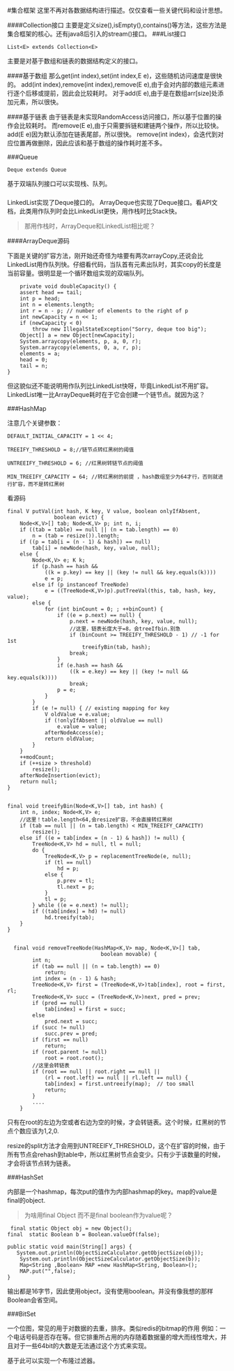 #集合框架
这里不再对各数据结构进行描述。仅仅查看一些关键代码和设计思想。

####Collection接口
主要是定义size(),isEmpty(),contains()等方法，这些方法是集合框架的核心。还有java8后引入的stream()接口。
###List接口

	List<E> extends Collection<E>
主要是对基于数组和链表的数据结构定义的接口。

####基于数组
那么get(int index),set(int index,E e)，这些随机访问速度是很快的。
add(int index),remove(int index),remove(E e),由于会对内部的数组元素进行逐个后移或提前，因此会比较耗时。
对于add(E e),由于是在数组arr[size]处添加元素，所以很快。

####基于链表
由于链表是未实现RandomAccess访问接口，所以基于位置的操作会比较耗时。
而remove(E e),由于只需要拆链和建链两个操作，所以比较快。
add(E e)因为默认添加在链表尾部，所以很快。
remove(int index)，会迭代到对应位置再做删除，因此应该和基于数组的操作耗时差不多。

###Queue

	Deque extends Queue
基于双端队列接口可以实现栈、队列。

###
LinkedList实现了Deque接口的。
ArrayDeque也实现了Deque接口。看API文档，此类用作队列时会比LinkedList更快，用作栈时比Stack快。



> 那用作栈时，ArrayDeque和LinkedList相比呢？

####ArrayDeque源码

下面是关键的扩容方法，刚开始还奇怪为啥要有两次arrayCopy,还说会比LinkedList用作队列快。仔细看代码，当队首有元素出队时，其实copy的长度是当前容量。很明显是一个循环数组实现的双端队列。

	    private void doubleCapacity() {
        assert head == tail;
        int p = head;
        int n = elements.length;
        int r = n - p; // number of elements to the right of p
        int newCapacity = n << 1;
        if (newCapacity < 0)
            throw new IllegalStateException("Sorry, deque too big");
        Object[] a = new Object[newCapacity];
        System.arraycopy(elements, p, a, 0, r);
        System.arraycopy(elements, 0, a, r, p);
        elements = a;
        head = 0;
        tail = n;
    }

但这貌似还不能说明用作队列比LinkedList快呀，毕竟LinkedList不用扩容。LinkedList唯一比ArrayDeque耗时在于它会创建一个链节点。就因为这？

###HashMap

注意几个关键参数：

	DEFAULT_INITIAL_CAPACITY = 1 << 4; 
	
	TREEIFY_THRESHOLD = 8;//链节点转红黑树的阈值

	UNTREEIFY_THRESHOLD = 6; //红黑树转链节点的阈值

	MIN_TREEIFY_CAPACITY = 64; //转红黑树的前提 ，hash数组至少为64才行，否则就进行扩容，而不是转红黑树

看源码

	final V putVal(int hash, K key, V value, boolean onlyIfAbsent,
                   boolean evict) {
        Node<K,V>[] tab; Node<K,V> p; int n, i;
        if ((tab = table) == null || (n = tab.length) == 0)
            n = (tab = resize()).length;
        if ((p = tab[i = (n - 1) & hash]) == null)
            tab[i] = newNode(hash, key, value, null);
        else {
            Node<K,V> e; K k;
            if (p.hash == hash &&
                ((k = p.key) == key || (key != null && key.equals(k))))
                e = p;
            else if (p instanceof TreeNode)
                e = ((TreeNode<K,V>)p).putTreeVal(this, tab, hash, key, value);
            else {
                for (int binCount = 0; ; ++binCount) {
                    if ((e = p.next) == null) {
                        p.next = newNode(hash, key, value, null);
						//这里，链表长度大于=8，会treeIfbin.别急
                        if (binCount >= TREEIFY_THRESHOLD - 1) // -1 for 1st
                            treeifyBin(tab, hash);
                        break;
                    }
                    if (e.hash == hash &&
                        ((k = e.key) == key || (key != null && key.equals(k))))
                        break;
                    p = e;
                }
            }
            if (e != null) { // existing mapping for key
                V oldValue = e.value;
                if (!onlyIfAbsent || oldValue == null)
                    e.value = value;
                afterNodeAccess(e);
                return oldValue;
            }
        }
        ++modCount;
        if (++size > threshold)
            resize();
        afterNodeInsertion(evict);
        return null;
    }


	final void treeifyBin(Node<K,V>[] tab, int hash) {
        int n, index; Node<K,V> e;
		//这里！table.length<64,会resize扩容，不会直接转红黑树
        if (tab == null || (n = tab.length) < MIN_TREEIFY_CAPACITY)
            resize();
        else if ((e = tab[index = (n - 1) & hash]) != null) {
            TreeNode<K,V> hd = null, tl = null;
            do {
                TreeNode<K,V> p = replacementTreeNode(e, null);
                if (tl == null)
                    hd = p;
                else {
                    p.prev = tl;
                    tl.next = p;
                }
                tl = p;
            } while ((e = e.next) != null);
            if ((tab[index] = hd) != null)
                hd.treeify(tab);
        }
    }


	  final void removeTreeNode(HashMap<K,V> map, Node<K,V>[] tab,
                                  boolean movable) {
            int n;
            if (tab == null || (n = tab.length) == 0)
                return;
            int index = (n - 1) & hash;
            TreeNode<K,V> first = (TreeNode<K,V>)tab[index], root = first, rl;
            TreeNode<K,V> succ = (TreeNode<K,V>)next, pred = prev;
            if (pred == null)
                tab[index] = first = succ;
            else
                pred.next = succ;
            if (succ != null)
                succ.prev = pred;
            if (first == null)
                return;
            if (root.parent != null)
                root = root.root();
			//这里会转链表
            if (root == null || root.right == null ||
                (rl = root.left) == null || rl.left == null) {
                tab[index] = first.untreeify(map);  // too small
                return;
            }
			....
		}
 只有在root的左边为空或者右边为空的时候，才会转链表。这个时候，红黑树的节点个数应该为1,2,0.

resize的split方法才会用到UNTREEIFY_THRESHOLD，这个在扩容的时候，由于所有节点会rehash到table中，所以红黑树节点会变少。只有少于该数量的时候，才会将该节点转为链表。

###HashSet 

内部是一个hashmap，每次put的值作为内部hashmap的key。map的value是final的object.


> 为啥用final Object 而不是final boolean作为value呢？

	 final static Object obj = new Object();
    final  static Boolean b = Boolean.valueOf(false);

    public static void main(String[] args) {
       System.out.println(ObjectSizeCalculator.getObjectSize(obj));
        System.out.println(ObjectSizeCalculator.getObjectSize(b));
        Map<String ,Boolean> MAP =new HashMap<String, Boolean>();
        MAP.put("",false);
    }

输出都是16字节，因此使用object，没有使用boolean。并没有像我想的那样Boolean会省空间。

###BitSet

一个位图，常见的用于对数据的去重，排序。类似redis的bitmap的作用
例如：一个电话号码是否存在等。但它排重所占用的内存随着数据量的增大而线性增大，并且对于一些64bit的大数是无法通过这个方式来实现。

基于此可以实现一个布隆过滤器。


	
